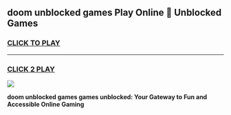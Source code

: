 
## doom unblocked games Play Online 👋 Unblocked Games
<h3>
<a href="https://premium.freeplayer.one?title=doom_unblocked_games&ref=19F">CLICK TO PLAY</a></h3>
<hr>

<h3>
<a href="https://premium.freeplayer.one?title=doom_unblocked_games&ref=19F">CLICK 2 PLAY</a>
  
</h3>

<a href="https://premium.freeplayer.one?title=doom_unblocked_games&ref=19F"><img src="https://clearcache.store/games.png"></a>


**doom unblocked games games unblocked: Your Gateway to Fun and Accessible Online Gaming**
